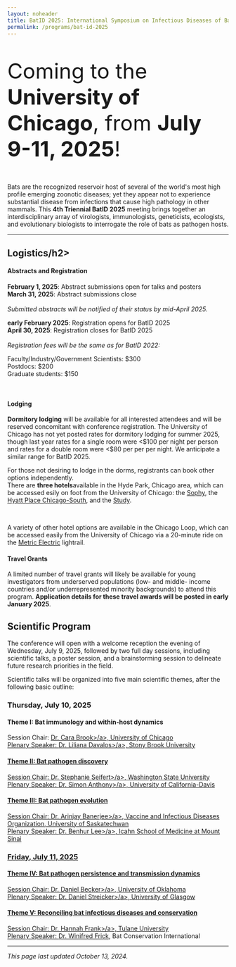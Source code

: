 ```yaml
---
layout: noheader
title: BatID 2025: International Symposium on Infectious Diseases of Bats
permalink: /programs/bat-id-2025
---
```



<div class="bs-callout bs-callout-info">
<font size="7">  
<p>Coming to the <strong>University of Chicago</strong>, from <strong>July 9-11, 2025</strong>!</p>
</font>
</div>

Bats are the recognized reservoir host of several of the world's most high profile emerging zoonotic diseases; yet they appear not to experience substantial disease from infections that cause high pathology in other mammals. This <strong>4th Triennial BatID 2025</strong> meeting brings together an interdisciplinary array of virologists, immunologists, geneticists, ecologists, and evolutionary biologists to interrogate the role of bats as pathogen hosts.

<hr>

<h2>Logistics/h2>
<h4>Abstracts and Registration</h4>

<strong>February 1, 2025</strong>: Abstract submissions open for talks and posters <br>
<strong>March 31, 2025</strong>: Abstract submissions close  <br>
<br>
<em> Submitted abstracts will be notified of their status by mid-April 2025. </em> 

<strong>early February 2025</strong>: Registration opens for BatID 2025<br>
<strong>April 30, 2025</strong>: Registration closes for BatID 2025 <br>
<br>
<em>Registration fees will be the same as for BatID 2022:</em> <br>
 
Faculty/Industry/Government Scientists: $300  <br>
Postdocs: $200 <br>
Graduate students: $150 <br>

<br>
<h4>Lodging</h4>
<strong>Dormitory lodging</strong> will be available for all interested attendees and will be reserved concomitant with conference registration. The University of Chicago has not yet posted rates for dormitory lodging for summer 2025, though last year rates for a single room were <$100 per night per person and rates for a double room were <$80 per per per night. We anticipate a similar range for BatID 2025. 
<br>

For those not desiring to lodge in the dorms, registrants can book other options independently. 
<br>
There are <strong>three hotels</strong>available in the Hyde Park, Chicago area, which can be accessed esily on foot from the University of Chicago: the <a href="https://sophyhotel.com/">Sophy</a>, the <a href="https://www.hyatt.com/hyatt-place/en-US/chizu-hyatt-place-chicago-south-university-medical-center">Hyatt Place Chicago-South</a>, and the <a href="https://www.thestudyatuniversityofchicago.com">Study</a>.

<br>

A variety of other hotel options are available in the Chicago Loop, which can be accessed easily from the University of Chicago via a 20-minute ride on the <a href="https://ridertools.metrarail.com">Metric Electric</a> lightrail.
<br>

<h4>Travel Grants</h4>
A limited number of travel grants will likely be available for young investigators from underserved populations (low- and middle- income countries and/or underrepresented minority backgrounds) to attend this program. <strong>Application details for these travel awards will be posted in early January 2025</strong>. 





<h2>Scientific Program</h2>

The conference will open with a welcome reception the evening of Wednesday, July 9, 2025, followed by two full day sessions, including scientific talks, a poster session, and a brainstorming session to delineate future research priorities in the field. 

Scientific talks will be organized into five main scientific themes, after the following basic outline:

<h3>Thursday, July 10, 2025</h3>
<h4>Theme I: Bat immunology and within-host dynamics</h4>

Session Chair: <a href="www.brooklab.org">Dr. Cara Brook>/a>, University of Chicago <br>
Plenary Speaker: <a href="https://lmdavalos.github.io">Dr. Liliana Davalos>/a>, Stony Brook University

<h4>Theme II: Bat pathogen discovery</h4>

Session Chair: <a href="https://labs.wsu.edu/mezap/">Dr. Stephanie Seifert>/a>, Washington State University <br>
Plenary Speaker:  <a href="https://anthonylab.vetmed.ucdavis.edu">Dr. Simon Anthony>/a>, University of California-Davis

<h4>Theme III: Bat pathogen evolution</h4>
Session Chair:  <a href="https://banerjeelab.ca">Dr. Arinjay Banerjee>/a>, Vaccine and Infectious Diseases Organization, University of Saskatechwan <br>
Plenary Speaker: <a href="https://leelabvirus.host/about">Dr. Benhur Lee>/a>, Icahn School of Medicine at Mount Sinai

<h3>Friday, July 11, 2025</h3>

<h4>Theme IV: Bat pathogen persistence and transmission dynamics</h4>
Session Chair: <a href="http://beckerlab.weebly.com">Dr. Daniel Becker>/a>, University of Oklahoma <br>
Plenary Speaker: <a href="https://streickerlab.com">Dr. Daniel Streicker>/a>, University of Glasgow

<h4>Theme V: Reconciling bat infectious diseases and conservation</h4>
Session Chair: <a href="https://sse.tulane.edu/eebio/faculty/frank">Dr. Hannah Frank>/a>, Tulane University <br>
Plenary Speaker: <a href="https://frick.eeb.ucsc.edu">Dr. Winifred Frick</a>, Bat Conservation International


<hr>


<div class="bs-callout bs-callout-info">
<p><em>This page last updated October 13, 2024.</em></p>
</div>
